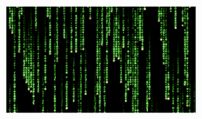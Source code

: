 [![Matrix screenshot](/screenshot.png?raw=true "Matrix's default appearance.")](https://rezmason.github.io/matrix)

